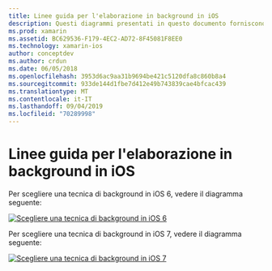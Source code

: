 ```yaml
---
title: Linee guida per l'elaborazione in background in iOS
description: Questi diagrammi presentati in questo documento forniscono informazioni aggiuntive sulle diverse opzioni di background di iOS da scegliere per esigenze specifiche.
ms.prod: xamarin
ms.assetid: BC629536-F179-4EC2-AD72-8F45081F8EE0
ms.technology: xamarin-ios
author: conceptdev
ms.author: crdun
ms.date: 06/05/2018
ms.openlocfilehash: 3953d6ac9aa31b9694be421c5120dfa8c860b8a4
ms.sourcegitcommit: 933de144d1fbe7d412e49b743839cae4bfcac439
ms.translationtype: MT
ms.contentlocale: it-IT
ms.lasthandoff: 09/04/2019
ms.locfileid: "70289998"
---
```

# <a name="ios-backgrounding-guidance"></a>Linee guida per l'elaborazione in background in iOS

Per scegliere una tecnica di background in iOS 6, vedere il diagramma seguente:

 [![](ios-backgrounding-guidance-images/image10.png "Scegliere una tecnica di background in iOS 6")](ios-backgrounding-guidance-images/image10.png#lightbox)

Per scegliere una tecnica di background in iOS 7, vedere il diagramma seguente:

 [![](ios-backgrounding-guidance-images/image10b.png "Scegliere una tecnica di background in iOS 7")](ios-backgrounding-guidance-images/image10b.png#lightbox)

